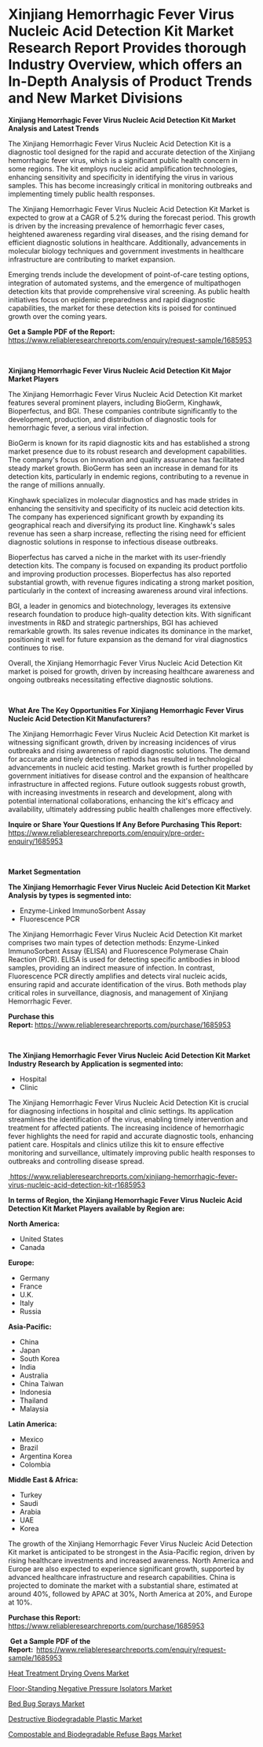 <p><h1>Xinjiang Hemorrhagic Fever Virus Nucleic Acid Detection Kit Market Research Report Provides thorough Industry Overview, which offers an In-Depth Analysis of Product Trends and New Market Divisions</h1></p><p><strong>Xinjiang Hemorrhagic Fever Virus Nucleic Acid Detection Kit Market Analysis and Latest Trends</strong></p>
<p><p>The Xinjiang Hemorrhagic Fever Virus Nucleic Acid Detection Kit is a diagnostic tool designed for the rapid and accurate detection of the Xinjiang hemorrhagic fever virus, which is a significant public health concern in some regions. The kit employs nucleic acid amplification technologies, enhancing sensitivity and specificity in identifying the virus in various samples. This has become increasingly critical in monitoring outbreaks and implementing timely public health responses.</p><p>The Xinjiang Hemorrhagic Fever Virus Nucleic Acid Detection Kit Market is expected to grow at a CAGR of 5.2% during the forecast period. This growth is driven by the increasing prevalence of hemorrhagic fever cases, heightened awareness regarding viral diseases, and the rising demand for efficient diagnostic solutions in healthcare. Additionally, advancements in molecular biology techniques and government investments in healthcare infrastructure are contributing to market expansion. </p><p>Emerging trends include the development of point-of-care testing options, integration of automated systems, and the emergence of multipathogen detection kits that provide comprehensive viral screening. As public health initiatives focus on epidemic preparedness and rapid diagnostic capabilities, the market for these detection kits is poised for continued growth over the coming years.</p></p>
<p><strong>Get a Sample PDF of the Report:&nbsp;</strong> <a href="https://www.reliableresearchreports.com/enquiry/request-sample/1685953?utm_campaign=120&utm_medium=2&utm_source=Github&utm_content=ia&utm_term=24032025&utm_id=xinjiang-hemorrhagic-fever-virus-nucleic-acid-detection-kit">https://www.reliableresearchreports.com/enquiry/request-sample/1685953</a></p>
<p>&nbsp;</p>
<p><strong>Xinjiang Hemorrhagic Fever Virus Nucleic Acid Detection Kit Major Market Players</strong></p>
<p><p>The Xinjiang Hemorrhagic Fever Virus Nucleic Acid Detection Kit market features several prominent players, including BioGerm, Kinghawk, Bioperfectus, and BGI. These companies contribute significantly to the development, production, and distribution of diagnostic tools for hemorrhagic fever, a serious viral infection.</p><p>BioGerm is known for its rapid diagnostic kits and has established a strong market presence due to its robust research and development capabilities. The company's focus on innovation and quality assurance has facilitated steady market growth. BioGerm has seen an increase in demand for its detection kits, particularly in endemic regions, contributing to a revenue in the range of millions annually.</p><p>Kinghawk specializes in molecular diagnostics and has made strides in enhancing the sensitivity and specificity of its nucleic acid detection kits. The company has experienced significant growth by expanding its geographical reach and diversifying its product line. Kinghawk's sales revenue has seen a sharp increase, reflecting the rising need for efficient diagnostic solutions in response to infectious disease outbreaks.</p><p>Bioperfectus has carved a niche in the market with its user-friendly detection kits. The company is focused on expanding its product portfolio and improving production processes. Bioperfectus has also reported substantial growth, with revenue figures indicating a strong market position, particularly in the context of increasing awareness around viral infections.</p><p>BGI, a leader in genomics and biotechnology, leverages its extensive research foundation to produce high-quality detection kits. With significant investments in R&D and strategic partnerships, BGI has achieved remarkable growth. Its sales revenue indicates its dominance in the market, positioning it well for future expansion as the demand for viral diagnostics continues to rise.</p><p>Overall, the Xinjiang Hemorrhagic Fever Virus Nucleic Acid Detection Kit market is poised for growth, driven by increasing healthcare awareness and ongoing outbreaks necessitating effective diagnostic solutions.</p></p>
<p>&nbsp;</p>
<p><strong>What Are The Key Opportunities For Xinjiang Hemorrhagic Fever Virus Nucleic Acid Detection Kit Manufacturers?</strong></p>
<p><p>The Xinjiang Hemorrhagic Fever Virus Nucleic Acid Detection Kit market is witnessing significant growth, driven by increasing incidences of virus outbreaks and rising awareness of rapid diagnostic solutions. The demand for accurate and timely detection methods has resulted in technological advancements in nucleic acid testing. Market growth is further propelled by government initiatives for disease control and the expansion of healthcare infrastructure in affected regions. Future outlook suggests robust growth, with increasing investments in research and development, along with potential international collaborations, enhancing the kit's efficacy and availability, ultimately addressing public health challenges more effectively.</p></p>
<p><strong>Inquire or Share Your Questions If Any Before Purchasing This Report:</strong> <a href="https://www.reliableresearchreports.com/enquiry/pre-order-enquiry/1685953?utm_campaign=120&utm_medium=2&utm_source=Github&utm_content=ia&utm_term=24032025&utm_id=xinjiang-hemorrhagic-fever-virus-nucleic-acid-detection-kit">https://www.reliableresearchreports.com/enquiry/pre-order-enquiry/1685953</a></p>
<p>&nbsp;</p>
<p><strong>Market Segmentation</strong></p>
<p><strong>The Xinjiang Hemorrhagic Fever Virus Nucleic Acid Detection Kit Market Analysis by types is segmented into:</strong></p>
<p><ul><li>Enzyme-Linked ImmunoSorbent Assay</li><li>Fluorescence PCR</li></ul></p>
<p><p>The Xinjiang Hemorrhagic Fever Virus Nucleic Acid Detection Kit market comprises two main types of detection methods: Enzyme-Linked ImmunoSorbent Assay (ELISA) and Fluorescence Polymerase Chain Reaction (PCR). ELISA is used for detecting specific antibodies in blood samples, providing an indirect measure of infection. In contrast, Fluorescence PCR directly amplifies and detects viral nucleic acids, ensuring rapid and accurate identification of the virus. Both methods play critical roles in surveillance, diagnosis, and management of Xinjiang Hemorrhagic Fever.</p></p>
<p><strong>Purchase this Report:&nbsp;</strong><a href="https://www.reliableresearchreports.com/purchase/1685953?utm_campaign=120&utm_medium=2&utm_source=Github&utm_content=ia&utm_term=24032025&utm_id=xinjiang-hemorrhagic-fever-virus-nucleic-acid-detection-kit">https://www.reliableresearchreports.com/purchase/1685953</a></p>
<p>&nbsp;</p>
<p><strong>The Xinjiang Hemorrhagic Fever Virus Nucleic Acid Detection Kit Market Industry Research by Application is segmented into:</strong></p>
<p><ul><li>Hospital</li><li>Clinic</li></ul></p>
<p><p>The Xinjiang Hemorrhagic Fever Virus Nucleic Acid Detection Kit is crucial for diagnosing infections in hospital and clinic settings. Its application streamlines the identification of the virus, enabling timely intervention and treatment for affected patients. The increasing incidence of hemorrhagic fever highlights the need for rapid and accurate diagnostic tools, enhancing patient care. Hospitals and clinics utilize this kit to ensure effective monitoring and surveillance, ultimately improving public health responses to outbreaks and controlling disease spread.</p></p>
<p><a href="https://www.reliableresearchreports.com/xinjiang-hemorrhagic-fever-virus-nucleic-acid-detection-kit-r1685953?utm_campaign=120&utm_medium=2&utm_source=Github&utm_content=ia&utm_term=24032025&utm_id=xinjiang-hemorrhagic-fever-virus-nucleic-acid-detection-kit">&nbsp;https://www.reliableresearchreports.com/xinjiang-hemorrhagic-fever-virus-nucleic-acid-detection-kit-r1685953</a></p>
<p><strong>In terms of Region, the Xinjiang Hemorrhagic Fever Virus Nucleic Acid Detection Kit Market Players available by Region are:</strong></p>
<p>
    <p> <strong> North America: </strong>
        <ul>
            <li>United States</li>
            <li>Canada</li>
        </ul>
        </p> 
    <p> <strong> Europe: </strong>
        <ul>
            <li>Germany</li>
            <li>France</li>
            <li>U.K.</li>
            <li>Italy</li>
            <li>Russia</li>
        </ul>
        </p> 
    <p> <strong> Asia-Pacific: </strong>
        <ul>
            <li>China</li>
            <li>Japan</li>
            <li>South Korea</li>
            <li>India</li>
            <li>Australia</li>
            <li>China Taiwan</li>
            <li>Indonesia</li>
            <li>Thailand</li>
            <li>Malaysia</li>
        </ul>
        </p> 
    <p> <strong> Latin America: </strong>
        <ul>
            <li>Mexico</li>
            <li>Brazil</li>
            <li>Argentina Korea</li>
            <li>Colombia</li>
        </ul>
        </p> 
    <p> <strong> Middle East & Africa: </strong>
        <ul>
            <li>Turkey</li>
            <li>Saudi</li>
            <li>Arabia</li>
            <li>UAE</li>
            <li>Korea</li>
        </ul>
    </p>
    </p>
<p><p>The growth of the Xinjiang Hemorrhagic Fever Virus Nucleic Acid Detection Kit market is anticipated to be strongest in the Asia-Pacific region, driven by rising healthcare investments and increased awareness. North America and Europe are also expected to experience significant growth, supported by advanced healthcare infrastructure and research capabilities. China is projected to dominate the market with a substantial share, estimated at around 40%, followed by APAC at 30%, North America at 20%, and Europe at 10%.</p></p>
<p><strong>Purchase this Report: </strong><a href="https://www.reliableresearchreports.com/purchase/1685953?utm_campaign=120&utm_medium=2&utm_source=Github&utm_content=ia&utm_term=24032025&utm_id=xinjiang-hemorrhagic-fever-virus-nucleic-acid-detection-kit">https://www.reliableresearchreports.com/purchase/1685953</a></p>
<p>&nbsp;<strong>Get a Sample PDF of the Report:&nbsp;&nbsp;</strong><a href="https://www.reliableresearchreports.com/enquiry/request-sample/1685953?utm_campaign=120&utm_medium=2&utm_source=Github&utm_content=ia&utm_term=24032025&utm_id=xinjiang-hemorrhagic-fever-virus-nucleic-acid-detection-kit">https://www.reliableresearchreports.com/enquiry/request-sample/1685953</a></p>
<p><strong></strong></p>
<p><p><a href="https://github.com/dukawashviro/Market-Research-Report-List-1/blob/main/heat-treatment-drying-ovens-market.md?utm_campaign=120&utm_medium=2&utm_source=Github&utm_content=ia&utm_term=24032025&utm_id=xinjiang-hemorrhagic-fever-virus-nucleic-acid-detection-kit">Heat Treatment Drying Ovens Market</a></p><p><a href="https://github.com/molayrabeta/Market-Research-Report-List-1/blob/main/floor-standing-negative-pressure-isolators-market.md?utm_campaign=120&utm_medium=2&utm_source=Github&utm_content=ia&utm_term=24032025&utm_id=xinjiang-hemorrhagic-fever-virus-nucleic-acid-detection-kit">Floor-Standing Negative Pressure Isolators Market</a></p><p><a href="https://github.com/lecaneidreks/Market-Research-Report-List-1/blob/main/bed-bug-sprays-market.md?utm_campaign=120&utm_medium=2&utm_source=Github&utm_content=ia&utm_term=24032025&utm_id=xinjiang-hemorrhagic-fever-virus-nucleic-acid-detection-kit">Bed Bug Sprays Market</a></p><p><a href="https://github.com/tineamonaya/Market-Research-Report-List-1/blob/main/destructive-biodegradable-plastic-market.md?utm_campaign=120&utm_medium=2&utm_source=Github&utm_content=ia&utm_term=24032025&utm_id=xinjiang-hemorrhagic-fever-virus-nucleic-acid-detection-kit">Destructive Biodegradable Plastic Market</a></p><p><a href="https://github.com/koopalujale2/Market-Research-Report-List-1/blob/main/compostable-and-biodegradable-refuse-bags-market.md?utm_campaign=120&utm_medium=2&utm_source=Github&utm_content=ia&utm_term=24032025&utm_id=xinjiang-hemorrhagic-fever-virus-nucleic-acid-detection-kit">Compostable and Biodegradable Refuse Bags Market</a></p></p>
